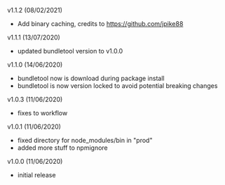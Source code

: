v1.1.2 (08/02/2021)
 - Add binary caching, credits to https://github.com/jpike88

v1.1.1 (13/07/2020)
 - updated bundletool version to v1.0.0

v1.1.0 (14/06/2020)
 - bundletool now is download during package install
 - bundletool is now version locked to avoid potential breaking changes

v1.0.3 (11/06/2020)
- fixes to workflow

v1.0.1 (11/06/2020)
- fixed directory for node_modules/bin in "prod"
- added more stuff to npmignore

v1.0.0 (11/06/2020)
- initial release
